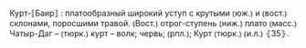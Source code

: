 ---
---

Курт-⟦Баир⟧
: платообразный широкий уступ с крутыми ⦅юж.⦆ и ⦅вост.⦆ склонами, поросшими травой. ⦅Вост.⦆ отрог-ступень ⦅ниж.⦆ плато ⦅масс.⦆ Чатыр-Даг – ⦅тюрк.⦆ курт – волк; червь; ⦅рпл.⦆; Курт ⦅тюрк.⦆ ⦅и.л.⦆ ⦃З5⦄.

